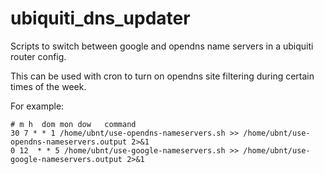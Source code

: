 # ubiquiti_dns_updater
Scripts to switch between google and opendns name servers in a ubiquiti router config.

This can be used with cron to turn on opendns site filtering during certain times of the week.

For example:

```
# m h  dom mon dow   command
30 7 * * 1 /home/ubnt/use-opendns-nameservers.sh >> /home/ubnt/use-opendns-nameservers.output 2>&1
0 12  * * 5 /home/ubnt/use-google-nameservers.sh >> /home/ubnt/use-google-nameservers.output 2>&1
```
